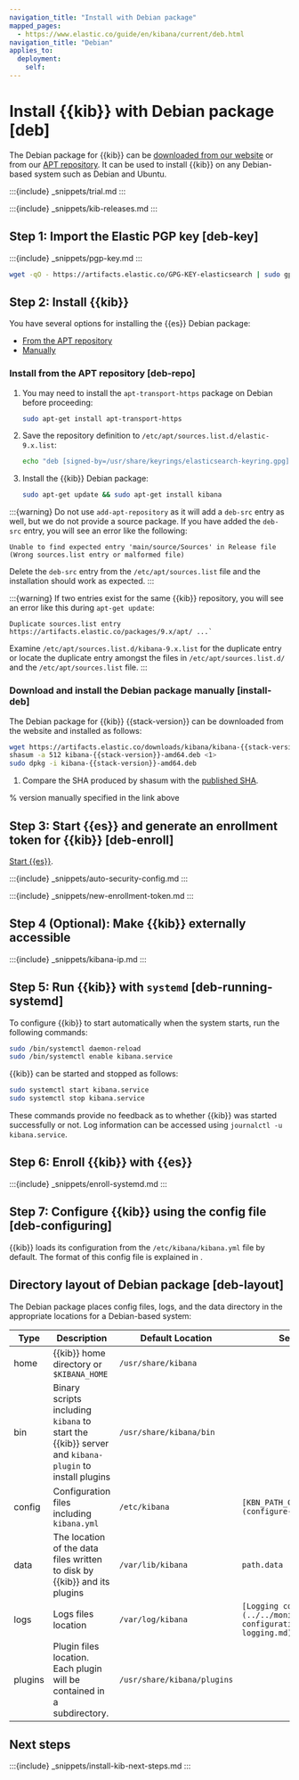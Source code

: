 ```yaml
---
navigation_title: "Install with Debian package"
mapped_pages:
  - https://www.elastic.co/guide/en/kibana/current/deb.html
navigation_title: "Debian"
applies_to:
  deployment:
    self:
---
```




# Install {{kib}} with Debian package [deb]


The Debian package for {{kib}} can be [downloaded from our website](#install-deb) or from our [APT repository](#deb-repo). It can be used to install {{kib}} on any Debian-based system such as Debian and Ubuntu.

:::{include} _snippets/trial.md
:::

:::{include} _snippets/kib-releases.md
:::

## Step 1: Import the Elastic PGP key [deb-key]

:::{include} _snippets/pgp-key.md
:::

```sh
wget -qO - https://artifacts.elastic.co/GPG-KEY-elasticsearch | sudo gpg --dearmor -o /usr/share/keyrings/elasticsearch-keyring.gpg
```

## Step 2: Install {{kib}}

You have several options for installing the {{es}} Debian package:

* [From the APT repository](#deb-repo)
* [Manually](#install-deb)

### Install from the APT repository [deb-repo]

1. You may need to install the `apt-transport-https` package on Debian before proceeding:

    ```sh
    sudo apt-get install apt-transport-https
    ```

2. Save the repository definition to `/etc/apt/sources.list.d/elastic-9.x.list`:

    ```sh
    echo "deb [signed-by=/usr/share/keyrings/elasticsearch-keyring.gpg] https://artifacts.elastic.co/packages/9.x/apt stable main" | sudo tee /etc/apt/sources.list.d/elastic-9.x.list
    ```

3. Install the {{kib}} Debian package:

    ```sh
    sudo apt-get update && sudo apt-get install kibana
    ```

:::{warning}
Do not use `add-apt-repository` as it will add a `deb-src` entry as well, but we do not provide a source package. If you have added the `deb-src` entry, you will see an error like the following:

```
Unable to find expected entry 'main/source/Sources' in Release file
(Wrong sources.list entry or malformed file)
```

Delete the `deb-src` entry from the `/etc/apt/sources.list` file and the installation should work as expected.
:::

:::{warning}
If two entries exist for the same {{kib}} repository, you will see an error like this during `apt-get update`:

```
Duplicate sources.list entry https://artifacts.elastic.co/packages/9.x/apt/ ...`
```

Examine `/etc/apt/sources.list.d/kibana-9.x.list` for the duplicate entry or locate the duplicate entry amongst the files in `/etc/apt/sources.list.d/` and the `/etc/apt/sources.list` file.
:::

### Download and install the Debian package manually [install-deb]

The Debian package for {{kib}} {{stack-version}} can be downloaded from the website and installed as follows:

```sh subs=true
wget https://artifacts.elastic.co/downloads/kibana/kibana-{{stack-version}}-amd64.deb
shasum -a 512 kibana-{{stack-version}}-amd64.deb <1>
sudo dpkg -i kibana-{{stack-version}}-amd64.deb
```

1. 	Compare the SHA produced by shasum with the [published SHA](https://artifacts.elastic.co/downloads/kibana/kibana-9.0.0-amd64.deb.sha512).

% version manually specified in the link above

## Step 3: Start {{es}} and generate an enrollment token for {{kib}} [deb-enroll]

[Start {{es}}](/deploy-manage/maintenance/start-stop-services/start-stop-elasticsearch.md).

:::{include} _snippets/auto-security-config.md
:::

:::{include} _snippets/new-enrollment-token.md
:::

## Step 4 (Optional): Make {{kib}} externally accessible

:::{include} _snippets/kibana-ip.md
:::

## Step 5: Run {{kib}} with `systemd` [deb-running-systemd]

To configure {{kib}} to start automatically when the system starts, run the following commands:

```sh
sudo /bin/systemctl daemon-reload
sudo /bin/systemctl enable kibana.service
```

{{kib}} can be started and stopped as follows:

```sh
sudo systemctl start kibana.service
sudo systemctl stop kibana.service
```

These commands provide no feedback as to whether {{kib}} was started successfully or not. Log information can be accessed using `journalctl -u kibana.service`.


## Step 6: Enroll {{kib}} with {{es}}

:::{include} _snippets/enroll-systemd.md
:::

## Step 7: Configure {{kib}} using the config file [deb-configuring]

{{kib}} loads its configuration from the `/etc/kibana/kibana.yml` file by default.  The format of this config file is explained in [](configure-kibana.md).

## Directory layout of Debian package [deb-layout]

The Debian package places config files, logs, and the data directory in the appropriate locations for a Debian-based system:

| Type | Description | Default Location | Setting |
| --- | --- | --- | --- |
| home | {{kib}} home directory or `$KIBANA_HOME` | `/usr/share/kibana` |  |
| bin | Binary scripts including `kibana` to start the {{kib}} server    and `kibana-plugin` to install plugins | `/usr/share/kibana/bin` |  |
| config | Configuration files including `kibana.yml` | `/etc/kibana` | `[KBN_PATH_CONF](configure-kibana.md)` |
| data | The location of the data files written to disk by {{kib}} and its plugins | `/var/lib/kibana` | `path.data` |
| logs | Logs files location | `/var/log/kibana` | `[Logging configuration](../../monitor/logging-configuration/kibana-logging.md)` |
| plugins | Plugin files location. Each plugin will be contained in a subdirectory. | `/usr/share/kibana/plugins` |  |

## Next steps

:::{include} _snippets/install-kib-next-steps.md
:::
